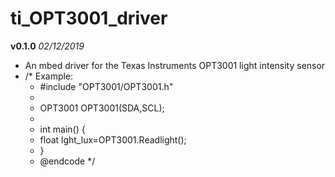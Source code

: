 # ti_OPT3001_driver
**v0.1.0** *02/12/2019*
- An mbed driver for the Texas Instruments OPT3001 light intensity sensor
-  /* Example: 
    * #include "OPT3001/OPT3001.h"
    *
    * OPT3001 OPT3001(SDA,SCL); 
    *  
    * int main() {
    *   float lght_lux=OPT3001.Readlight();
    * }
    * @endcode
    */

